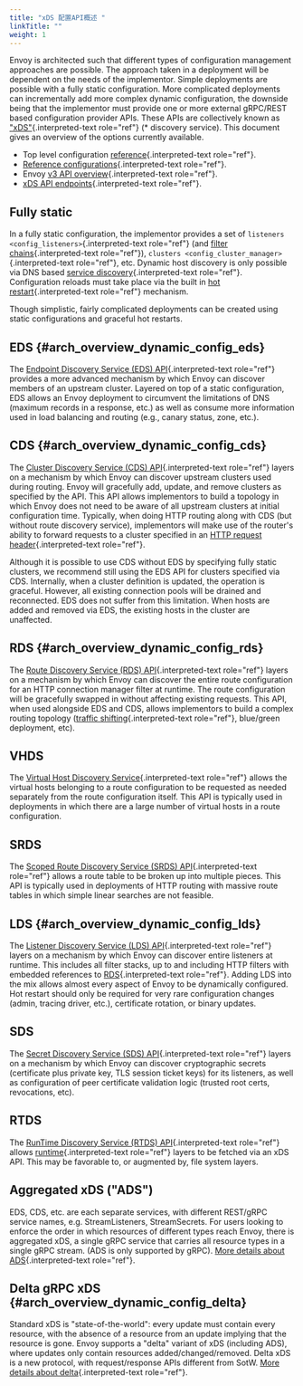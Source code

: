 ```yaml
---
title: "xDS 配置API概述 "
linkTitle: ""
weight: 1
---
```


Envoy is architected such that different types of configuration
management approaches are possible. The approach taken in a deployment
will be dependent on the needs of the implementor. Simple deployments
are possible with a fully static configuration. More complicated
deployments can incrementally add more complex dynamic configuration,
the downside being that the implementor must provide one or more
external gRPC/REST based configuration provider APIs. These APIs are
collectively known as ["xDS"](xds_protocol){.interpreted-text
role="ref"} (\* discovery service). This document gives an overview of
the options currently available.

- Top level configuration [reference](config){.interpreted-text
  role="ref"}.
- [Reference configurations](install_ref_configs){.interpreted-text
  role="ref"}.
- Envoy [v3 API overview](config_overview){.interpreted-text
  role="ref"}.
- [xDS API endpoints](config_overview_management_server){.interpreted-text
  role="ref"}.

## Fully static

In a fully static configuration, the implementor provides a set of
`listeners <config_listeners>`{.interpreted-text role="ref"} (and
[filter chains](envoy_v3_api_msg_config.listener.v3.Filter){.interpreted-text
role="ref"}), `clusters <config_cluster_manager>`{.interpreted-text role="ref"}, etc. Dynamic
host discovery is only possible via DNS based
[service discovery](arch_overview_service_discovery){.interpreted-text
role="ref"}. Configuration reloads must take place via the built in
[hot restart](arch_overview_hot_restart){.interpreted-text role="ref"}
mechanism.

Though simplistic, fairly complicated deployments can be created using
static configurations and graceful hot restarts.

## EDS {#arch_overview_dynamic_config_eds}

The
[Endpoint Discovery Service (EDS) API](arch_overview_service_discovery_types_eds){.interpreted-text
role="ref"} provides a more advanced mechanism by which Envoy can
discover members of an upstream cluster. Layered on top of a static
configuration, EDS allows an Envoy deployment to circumvent the
limitations of DNS (maximum records in a response, etc.) as well as
consume more information used in load balancing and routing (e.g.,
canary status, zone, etc.).

## CDS {#arch_overview_dynamic_config_cds}

The
[Cluster Discovery Service (CDS) API](config_cluster_manager_cds){.interpreted-text
role="ref"} layers on a mechanism by which Envoy can discover upstream
clusters used during routing. Envoy will gracefully add, update, and
remove clusters as specified by the API. This API allows implementors to
build a topology in which Envoy does not need to be aware of all
upstream clusters at initial configuration time. Typically, when doing
HTTP routing along with CDS (but without route discovery service),
implementors will make use of the router\'s ability to forward requests
to a cluster specified in an
[HTTP request header](envoy_v3_api_field_config.route.v3.RouteAction.cluster_header){.interpreted-text
role="ref"}.

Although it is possible to use CDS without EDS by specifying fully
static clusters, we recommend still using the EDS API for clusters
specified via CDS. Internally, when a cluster definition is updated, the
operation is graceful. However, all existing connection pools will be
drained and reconnected. EDS does not suffer from this limitation. When
hosts are added and removed via EDS, the existing hosts in the cluster
are unaffected.

## RDS {#arch_overview_dynamic_config_rds}

The
[Route Discovery Service (RDS) API](config_http_conn_man_rds){.interpreted-text
role="ref"} layers on a mechanism by which Envoy can discover the entire
route configuration for an HTTP connection manager filter at runtime.
The route configuration will be gracefully swapped in without affecting
existing requests. This API, when used alongside EDS and CDS, allows
implementors to build a complex routing topology
([traffic shifting](config_http_conn_man_route_table_traffic_splitting){.interpreted-text
role="ref"}, blue/green deployment, etc).

## VHDS

The
[Virtual Host Discovery Service](config_http_conn_man_vhds){.interpreted-text
role="ref"} allows the virtual hosts belonging to a route configuration
to be requested as needed separately from the route configuration
itself. This API is typically used in deployments in which there are a
large number of virtual hosts in a route configuration.

## SRDS

The
[Scoped Route Discovery Service (SRDS) API](arch_overview_http_routing_route_scope){.interpreted-text
role="ref"} allows a route table to be broken up into multiple pieces.
This API is typically used in deployments of HTTP routing with massive
route tables in which simple linear searches are not feasible.

## LDS {#arch_overview_dynamic_config_lds}

The
[Listener Discovery Service (LDS) API](config_listeners_lds){.interpreted-text
role="ref"} layers on a mechanism by which Envoy can discover entire
listeners at runtime. This includes all filter stacks, up to and
including HTTP filters with embedded references to
[RDS](config_http_conn_man_rds){.interpreted-text role="ref"}. Adding
LDS into the mix allows almost every aspect of Envoy to be dynamically
configured. Hot restart should only be required for very rare
configuration changes (admin, tracing driver, etc.), certificate
rotation, or binary updates.

## SDS

The
[Secret Discovery Service (SDS) API](config_secret_discovery_service){.interpreted-text
role="ref"} layers on a mechanism by which Envoy can discover
cryptographic secrets (certificate plus private key, TLS session ticket
keys) for its listeners, as well as configuration of peer certificate
validation logic (trusted root certs, revocations, etc).

## RTDS

The
[RunTime Discovery Service (RTDS) API](config_runtime_rtds){.interpreted-text
role="ref"} allows [runtime](config_runtime){.interpreted-text
role="ref"} layers to be fetched via an xDS API. This may be favorable
to, or augmented by, file system layers.

## Aggregated xDS (\"ADS\")

EDS, CDS, etc. are each separate services, with different REST/gRPC
service names, e.g. StreamListeners, StreamSecrets. For users looking to
enforce the order in which resources of different types reach Envoy,
there is aggregated xDS, a single gRPC service that carries all resource
types in a single gRPC stream. (ADS is only supported by gRPC).
[More details about ADS](config_overview_ads){.interpreted-text
role="ref"}.

## Delta gRPC xDS {#arch_overview_dynamic_config_delta}

Standard xDS is \"state-of-the-world\": every update must contain every
resource, with the absence of a resource from an update implying that
the resource is gone. Envoy supports a \"delta\" variant of xDS
(including ADS), where updates only contain resources
added/changed/removed. Delta xDS is a new protocol, with
request/response APIs different from SotW.
[More details about delta](config_overview_delta){.interpreted-text
role="ref"}.
